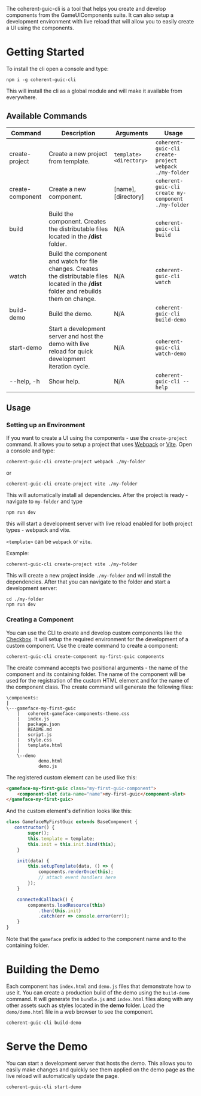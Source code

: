 <!--Copyright (c) Coherent Labs AD. All rights reserved. -->
The coherent-guic-cli is a tool that helps you create and develop components from the GameUIComponents suite. It can also setup a development environment with live reload that will allow you to easily create a UI using the components.

# Getting Started

To install the cli open a console and type:

```
npm i -g coherent-guic-cli
```

This will install the cli as a global module and will make it available from everywhere.

## Available Commands

|Command   |Description   |Arguments   |Usage   |
|---|---|---|---|
|create-project               |Create a new project from template.                 | `template>` `<directory>`|`coherent-guic-cli create-project webpack ./my-folder`|
|create-component |          Create a new component. | [name], [directory]| `coherent-guic-cli create my-component ./my-folder`|
|build | Build the component. Creates the distributable files located in the **/dist** folder. |  N/A     | `coherent-guic-cli build`|
|watch | Build the component and watch for file changes. Creates the distributable files located in the **/dist** folder and rebuilds them on change. | N/A |`coherent-guic-cli watch`|
|build-demo|     Build the demo. | N/A |`coherent-guic-cli build-demo`|
|start-demo |      Start a development server and host the demo with live reload for quick development iteration cycle. | N/A |`coherent-guic-cli watch-demo`|
|--help, -h|      Show help. | N/A | `coherent-guic-cli --help`|

## Usage

### Setting up an Environment

If you want to create a UI using the components - use the `create-project` command. It allows you to setup a project that uses [Webpack](https://webpack.js.org/) or [Vite](https://vitejs.dev/). Open a console and type:

```
coherent-guic-cli create-project webpack ./my-folder
```

or

```
coherent-guic-cli create-project vite ./my-folder
```

This will automatically install all dependencies. After the project is ready - navigate to `my-folder` and type

```
npm run dev
```

this will start a development server with live reload enabled for both project types - webpack and vite.

`<template>` can be `webpack` or `vite`.

Example:

```
coherent-guic-cli create-project vite ./my-folder
```

This will create a new project inside `./my-folder` and will install the dependencies. After that you can navigate to the folder and start a development server:

```
cd ./my-folder
npm run dev
```

### Creating a Component

You can use the CLI to create and develop custom components like the [Checkbox](https://coherentlabs.github.io/GameUIComponents/en/examples/checkbox/). It will setup the required environment for the development of a custom component. Use the create command to create a component:

```
coherent-guic-cli create-component my-first-guic components
```

The create command accepts two positional arguments - the name of the component and its containing folder. The name of the component will be used for the registration of the custom HTML element and for the name of the component class. The create command will generate the following files:

```
\components:
|
\---gameface-my-first-guic
    |   coherent-gameface-components-theme.css
    |   index.js
    |   package.json
    |   README.md
    |   script.js
    |   style.css
    |   template.html
    |
    \--demo
            demo.html
            demo.js
```

The registered custom element can be used like this:

```html
<gameface-my-first-guic class="my-first-guic-component">
    <component-slot data-name="name">my-first-guic</component-slot>
</gameface-my-first-guic>
```

And the custom element's definition looks like this:

```js
class GamefaceMyFirstGuic extends BaseComponent {
   constructor() {
        super();
        this.template = template;
        this.init = this.init.bind(this);
    }

    init(data) {
        this.setupTemplate(data, () => {
            components.renderOnce(this);
            // attach event handlers here
        });
    }

    connectedCallback() {
        components.loadResource(this)
            .then(this.init)
            .catch(err => console.error(err));
    }
}
```

Note that the `gameface` prefix is added to the component name and to the containing folder.


# Building the Demo

Each component has `index.html` and `demo.js` files that demonstrate how to use it. You can create a production build of the demo using the `build-demo` command. It will generate the `bundle.js` and `index.html` files along with any other assets such as styles located in the **demo** folder. Load the `demo/demo.html` file in a web browser to see the component.

```
coherent-guic-cli build-demo
```

# Serve the Demo

You can start a development server that hosts the demo. This allows you to easily make changes and quickly see them applied on the demo page as the live reload will automatically update the page.

```
coherent-guic-cli start-demo
```